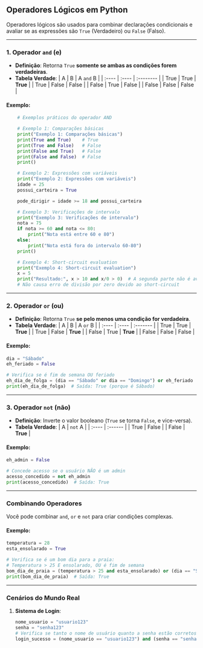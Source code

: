## **Operadores Lógicos em Python**

Operadores lógicos são usados para combinar declarações condicionais e avaliar se as expressões são `True` (Verdadeiro) ou `False` (Falso).

---

### **1. Operador `and` (e)**

-   **Definição**: Retorna `True` **somente se ambas as condições forem verdadeiras**.
-   **Tabela Verdade**:
    | A     | B     | A `and` B |
    | :---- | :---- | :-------- |
    | True  | True  | **True** |
    | True  | False | False     |
    | False | True  | False     |
    | False | False | False     |

#### **Exemplo**:

```python
    # Exemplos práticos do operador AND

    # Exemplo 1: Comparações básicas
    print("Exemplo 1: Comparações básicas")
    print(True and True)    # True
    print(True and False)   # False
    print(False and True)   # False
    print(False and False)  # False
    print()

    # Exemplo 2: Expressões com variáveis
    print("Exemplo 2: Expressões com variáveis")
    idade = 25
    possui_carteira = True

    pode_dirigir = idade >= 18 and possui_carteira

    # Exemplo 3: Verificações de intervalo
    print("Exemplo 3: Verificações de intervalo")
    nota = 75
    if nota >= 60 and nota <= 80:
        print("Nota está entre 60 e 80")
    else:
        print("Nota está fora do intervalo 60-80")
    print()

    # Exemplo 4: Short-circuit evaluation
    print("Exemplo 4: Short-circuit evaluation")
    x = 5
    print("Resultado:", x > 10 and x/0 > 0)  # A segunda parte não é avaliada quando a primeira é False
    # Não causa erro de divisão por zero devido ao short-circuit
```

---

### **2. Operador `or` (ou)**

-   **Definição**: Retorna `True` **se pelo menos uma condição for verdadeira**.
-   **Tabela Verdade**:
    | A     | B     | A `or` B |
    | :---- | :---- | :------- |
    | True  | True  | **True** |
    | True  | False | **True** |
    | False | True  | **True** |
    | False | False | False    |

#### **Exemplo**:

```python
dia = "Sábado"
eh_feriado = False

# Verifica se é fim de semana OU feriado
eh_dia_de_folga = (dia == "Sábado" or dia == "Domingo") or eh_feriado
print(eh_dia_de_folga)  # Saída: True (porque é Sábado)
```

---

### **3. Operador `not` (não)**

-   **Definição**: Inverte o valor booleano (`True` se torna `False`, e vice-versa).
-   **Tabela Verdade**:
    | A     | `not` A |
    | :---- | :------ |
    | True  | False   |
    | False | **True** |

#### **Exemplo**:

```python
eh_admin = False

# Concede acesso se o usuário NÃO é um admin
acesso_concedido = not eh_admin
print(acesso_concedido)  # Saída: True
```

---

### **Combinando Operadores**

Você pode combinar `and`, `or` e `not` para criar condições complexas.

#### **Exemplo**:

```python
temperatura = 28
esta_ensolarado = True

# Verifica se é um bom dia para a praia:
# Temperatura > 25 E ensolarado, OU é fim de semana
bom_dia_de_praia = (temperatura > 25 and esta_ensolarado) or (dia == "Sábado")
print(bom_dia_de_praia)  # Saída: True
```

---

### **Cenários do Mundo Real**

1.  **Sistema de Login**:
    ```python
    nome_usuario = "usuario123"
    senha = "senha123"
    # Verifica se tanto o nome de usuário quanto a senha estão corretos
    login_sucesso = (nome_usuario == "usuario123") and (senha == "senha123")
    ```